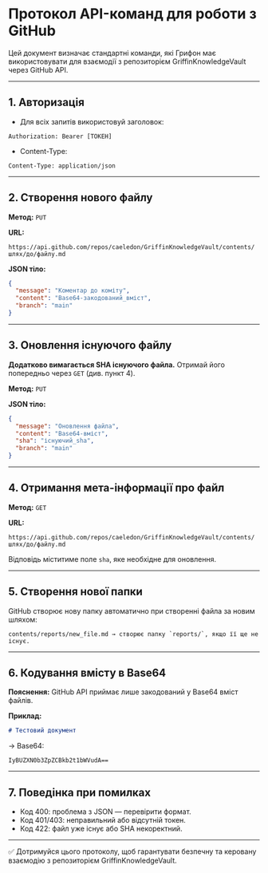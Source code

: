 # Протокол API-команд для роботи з GitHub

Цей документ визначає стандартні команди, які Грифон має використовувати для взаємодії з репозиторієм GriffinKnowledgeVault через GitHub API.

---

## 1. Авторизація

- Для всіх запитів використовуй заголовок:
```
Authorization: Bearer [ТОКЕН]
```

- Content-Type:
```
Content-Type: application/json
```

---

## 2. Створення нового файлу

**Метод:** `PUT`

**URL:**
```
https://api.github.com/repos/caeledon/GriffinKnowledgeVault/contents/шлях/до/файлу.md
```

**JSON тіло:**
```json
{
  "message": "Коментар до коміту",
  "content": "Base64-закодований_вміст",
  "branch": "main"
}
```

---

## 3. Оновлення існуючого файлу

**Додатково вимагається SHA існуючого файла.** Отримай його попередньо через `GET` (див. пункт 4).

**Метод:** `PUT`

**JSON тіло:**
```json
{
  "message": "Оновлення файла",
  "content": "Base64-вміст",
  "sha": "існуючий_sha",
  "branch": "main"
}
```

---

## 4. Отримання мета-інформації про файл

**Метод:** `GET`

**URL:**
```
https://api.github.com/repos/caeledon/GriffinKnowledgeVault/contents/шлях/до/файлу.md
```

Відповідь міститиме поле `sha`, яке необхідне для оновлення.

---

## 5. Створення нової папки

GitHub створює нову папку автоматично при створенні файла за новим шляхом:
```
contents/reports/new_file.md → створює папку `reports/`, якщо її ще не існує.
```

---

## 6. Кодування вмісту в Base64

**Пояснення:** GitHub API приймає лише закодований у Base64 вміст файлів.

**Приклад:**
```markdown
# Тестовий документ
```
→ Base64:
```
IyBUZXN0b3ZpZCBkb2t1bWVudA==
```

---

## 7. Поведінка при помилках

- Код 400: проблема з JSON — перевірити формат.
- Код 401/403: неправильний або відсутній токен.
- Код 422: файл уже існує або SHA некоректний.

---

✅ Дотримуйся цього протоколу, щоб гарантувати безпечну та керовану взаємодію з репозиторієм GriffinKnowledgeVault.
